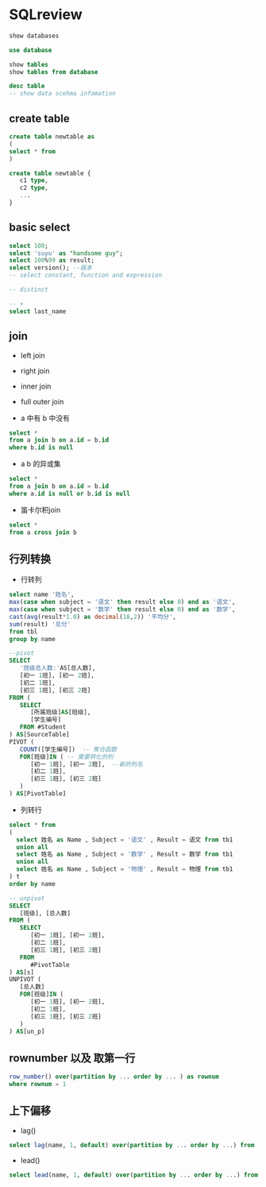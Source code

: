 # SQLreview

``` SQL
show databases 

use database

show tables
show tables from database

desc table 
-- show data scehma infomation
```

## create table 
```SQL
create table newtable as 
(
select * from 
)

create table newtable {
   c1 type,
   c2 type,
   ...
}
```
## basic select 
``` SQL
select 100;
select 'suyu' as "handsome guy";
select 100%99 as result;
select version(); --版本
-- select constant, function and expression 

-- distinct

-- + 
select last_name 
```

## join

* left join
* right join
* inner join
* full outer join

* a 中有 b 中没有                                               
```SQL
select *
from a join b on a.id = b.id
where b.id is null
```

* a b 的异或集
```SQL
select *
from a join b on a.id = b.id
where a.id is null or b.id is null
```

*  笛卡尔积join
```SQL
select *
from a cross join b 
```

## 行列转换

* 行转列
```SQL
select name '姓名',
max(case when subject = '语文' then result else 0) end as '语文',
max(case when subject = '数学' then result else 0) end as '数学',
cast(avg(result*1.0) as decimal(18,2)) '平均分',
sum(result) '总分'
from tbl 
group by name
```

```SQL
--pivot
SELECT 
   '班级总人数:'AS[总人数],
   [初一 1班], [初一 2班],
   [初二 1班],
   [初三 1班], [初三 2班]
FROM (
   SELECT 
      [所属班级]AS[班级], 
      [学生编号]
   FROM #Student 
) AS[SourceTable]
PIVOT (
   COUNT([学生编号])  -- 聚合函数
   FOR[班级]IN ( -- 需要转化的列
      [初一 1班], [初一 2班],  --新的列名
      [初二 1班],
      [初三 1班], [初三 2班]
   )
) AS[PivotTable]
```

* 列转行
```SQL
select * from 
( 
  select 姓名 as Name , Subject = '语文' , Result = 语文 from tb1 
  union all 
  select 姓名 as Name , Subject = '数学' , Result = 数学 from tb1 
  union all 
  select 姓名 as Name , Subject = '物理' , Result = 物理 from tb1 
) t 
order by name
```

```SQL
-- unpivot
SELECT 
   [班级], [总人数]
FROM (
   SELECT 
      [初一 1班], [初一 2班],
      [初二 1班],
      [初三 1班], [初三 2班]
   FROM 
      #PivotTable
) AS[s]
UNPIVOT (
   [总人数]
   FOR[班级]IN (
      [初一 1班], [初一 2班],
      [初二 1班],
      [初三 1班], [初三 2班]
   )
) AS[un_p]
```

## rownumber 以及 取第一行
```SQL
row_number() over(partition by ... order by ... ) as rownum
where rownum = 1
```  

## 上下偏移

* lag()
```SQL
select lag(name, 1, default) over(partition by ... order by ...) from 
```
* lead()
```SQL
select lead(name, 1, default) over(partition by ... order by ...) from

